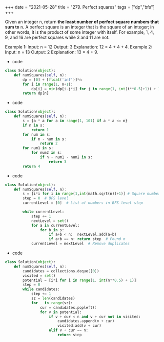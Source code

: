 +++ 
date = "2021-05-28"
title = "279. Perfect squares"
tags = ["dp","bfs"]
+++

Given an integer n, return __the least number of perfect square numbers that sum to__ n.
A perfect square is an integer that is the square of an integer; in other words, it is the product of some integer with itself. For example, 1, 4, 9, and 16 are perfect squares while 3 and 11 are not.
 
Example 1:
Input: n = 12 Output: 3 Explanation: 12 = 4 + 4 + 4. 
Example 2:
Input: n = 13 Output: 2 Explanation: 13 = 4 + 9.

- code
```py
class Solution(object):
    def numSquares(self, n):
        dp = [0] + [float('inf')]*n
        for i in range(1, n+1):
            dp[i] = min(dp[i-j*j] for j in range(1, int(i**0.5)+1)) + 1
        return dp[n]

```
- code
```py
class Solution(object):
    def numSquares(self, n):
        s = {a * a for a in range(1, 101) if a * a <= n}
        if n in s:
            return 1
        for num in s:
            if n - num in s:
                return 2
        for num1 in s:
            for num2 in s:
                if n - num1 - num2 in s:
                    return 3
        return 4

```
- code
```py
class Solution(object):
    def numSquares(self, n):
        s = [i*i for i in range(1,int(math.sqrt(n))+1)] # Square numbers <= n
        step = 0  # BFS level
        currentLevel = [0]  # List of numbers in BFS level step

        while currentLevel:
            step += 1
            nextLevel = set()
            for a in currentLevel:
                for b in s:
                    if a+b < n:  nextLevel.add(a+b)
                    if a+b == n: return step  # Found n
            currentLevel = nextLevel  # Remove duplicates

```
- code
```py
class Solution(object):
    def numSquares(self, n):
        candidates = collections.deque([0])
        visited = set()
        potential = [i*i for i in range(1, int(n**0.5) + 1)]
        step = 0
        while candidates:
            step += 1
            sz = len(candidates)
            for _ in range(sz):
                cur = candidates.popleft()
                for v in potential:
                    if v + cur < n and v + cur not in visited:
                        candidates.append(v + cur)
                        visited.add(v + cur)
                    elif v + cur == n:
                        return step
            



```
